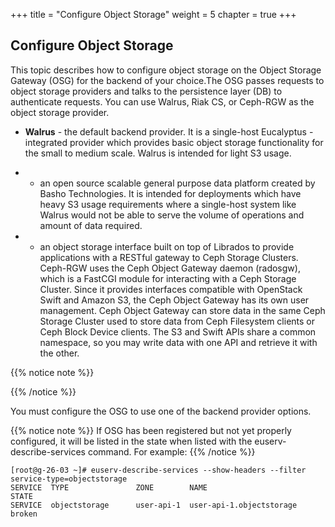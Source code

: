 +++
title = "Configure Object Storage"
weight = 5
chapter = true
+++


## Configure Object Storage
This topic describes how to configure object storage on the Object Storage Gateway (OSG) for the backend of your choice.The OSG passes requests to object storage providers and talks to the persistence layer (DB) to authenticate requests. You can use Walrus, Riak CS, or Ceph-RGW as the object storage provider. 



* **Walrus** - the default backend provider. It is a single-host Eucalyptus -integrated provider which provides basic object storage functionality for the small to medium scale. Walrus is intended for light S3 usage. 




* - an open source scalable general purpose data platform created by Basho Technologies. It is intended for deployments which have heavy S3 usage requirements where a single-host system like Walrus would not be able to serve the volume of operations and amount of data required. 




* - an object storage interface built on top of Librados to provide applications with a RESTful gateway to Ceph Storage Clusters. Ceph-RGW uses the Ceph Object Gateway daemon (radosgw), which is a FastCGI module for interacting with a Ceph Storage Cluster. Since it provides interfaces compatible with OpenStack Swift and Amazon S3, the Ceph Object Gateway has its own user management. Ceph Object Gateway can store data in the same Ceph Storage Cluster used to store data from Ceph Filesystem clients or Ceph Block Device clients. The S3 and Swift APIs share a common namespace, so you may write data with one API and retrieve it with the other. 

{{% notice note %}}

{{% /notice %}}


You must configure the OSG to use one of the backend provider options. 


{{% notice note %}}
If OSG has been registered but not yet properly configured, it will be listed in the state when listed with the euserv-describe-services command. For example: 
{{% /notice %}}

    [root@g-26-03 ~]# euserv-describe-services --show-headers --filter service-type=objectstorage
    SERVICE  TYPE              	ZONE    	NAME                   	  STATE	
    SERVICE  objectstorage      user-api-1  user-api-1.objectstorage  broken

